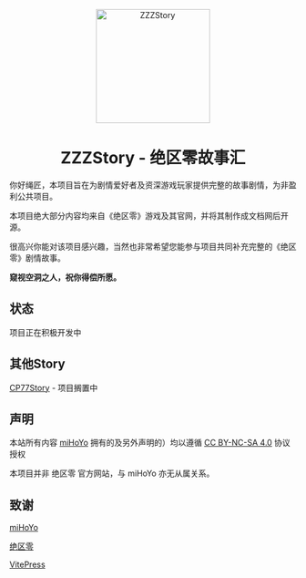 <p align="center">
  <a href="/"><img src="/logo.png" width="200" height="200" alt="ZZZStory"></a>
</p>

<div align="center">
<h1>ZZZStory - 绝区零故事汇</h1>
</div>

你好绳匠，本项目旨在为剧情爱好者及资深游戏玩家提供完整的故事剧情，为非盈利公共项目。

本项目绝大部分内容均来自《绝区零》游戏及其官网，并将其制作成文档网后开源。

很高兴你能对该项目感兴趣，当然也非常希望您能参与项目共同补充完整的《绝区零》剧情故事。

**窥视空洞之人，祝你得偿所愿。**

## 状态
项目正在积极开发中

## 其他Story
[CP77Story](https://github.com/doupoa/CP77Story) - 项目搁置中

## 声明
本站所有内容 [miHoYo](https://www.mihoyo.com/) 拥有的及另外声明的）均以遵循 [CC BY-NC-SA 4.0](https://creativecommons.org/licenses/by-nc-sa/4.0/) 协议授权

本项目并非 绝区零 官方网站，与 miHoYo 亦无从属关系。

## 致谢
[miHoYo](https://www.mihoyo.com/)

[绝区零](https://zzz.mihoyo.com/main/)

[VitePress](https://vitepress.dev/)